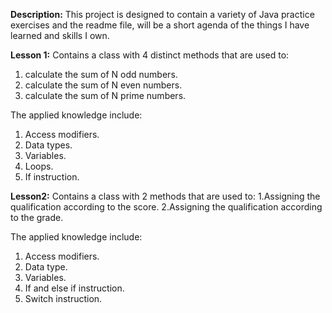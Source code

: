 **Description:** This project is designed to contain a variety of Java practice exercises and the readme file, will be a short agenda of the things I have learned and skills I own.

**Lesson 1:**
Contains a class with 4 distinct methods that are used to:
1. calculate the sum of N odd numbers.
2. calculate the sum of N even numbers.
3. calculate the sum of N prime numbers.

The applied knowledge include:
1. Access modifiers. 
2. Data types.
3. Variables.
4. Loops.
5. If instruction.

**Lesson2:**
Contains a class with 2 methods  that are used to:
1.Assigning the qualification according to the score.
2.Assigning the qualification according to the grade.

The applied knowledge include:
1. Access modifiers.
2. Data type.
3. Variables.
4. If and else if instruction.
5. Switch instruction.